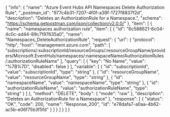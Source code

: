 {
  "info": {
    "name": "Azure Event Hubs API Namespaces Delete Authorization Rule",
    "_postman_id": "977c4b31-7207-4f0f-a39f-1727f8837f2d",
    "description": "Deletes an AuthorizationRule for a Namespace.",
    "schema": "https://schema.getpostman.com/json/collection/v2.0.0/"
  },
  "item": [
    {
      "name": "namespaces authorization rule",
      "item": [
        {
          "id": "6c588621-6c04-4c0c-ad44-89c7f97635a0",
          "name": "Namespaces_DeleteAuthorizationRule",
          "request": {
            "url": {
              "protocol": "http",
              "host": "management.azure.com",
              "path": [
                "subscriptions/:subscriptionId/resourceGroups/:resourceGroupName/providers/Microsoft.EventHub/namespaces/:namespaceName/AuthorizationRules/:authorizationRuleName"
              ],
              "query": [
                {
                  "key": "No Name",
                  "value": "%7B%7D",
                  "disabled": false
                }
              ],
              "variable": [
                {
                  "id": "subscriptionId",
                  "value": "subscriptionId",
                  "type": "string"
                },
                {
                  "id": "resourceGroupName",
                  "value": "resourceGroupName",
                  "type": "string"
                },
                {
                  "id": "namespaceName",
                  "value": "namespaceName",
                  "type": "string"
                },
                {
                  "id": "authorizationRuleName",
                  "value": "authorizationRuleName",
                  "type": "string"
                }
              ]
            },
            "method": "DELETE",
            "body": {
              "mode": "raw"
            },
            "description": "Deletes an AuthorizationRule for a Namespace"
          },
          "response": [
            {
              "status": "OK",
              "code": 200,
              "name": "Response_200",
              "id": "e78dafa7-a0aa-4b62-ac5b-e06f75b3f5fd"
            }
          ]
        }
      ]
    }
  ]
}